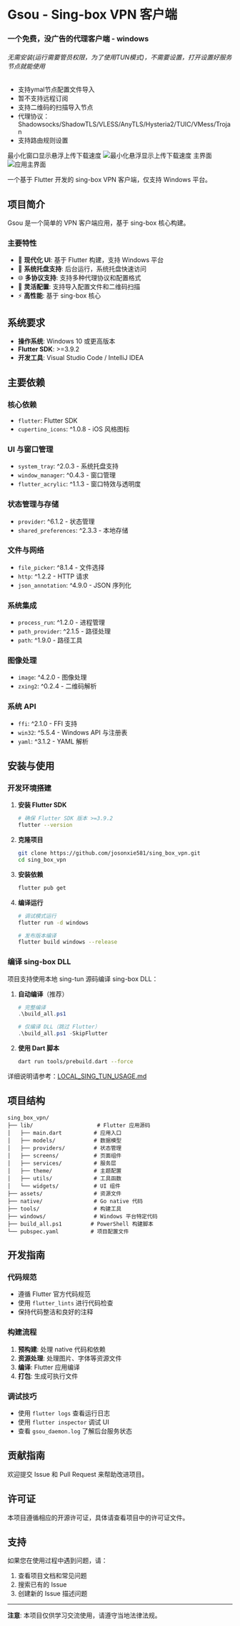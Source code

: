 # Gsou - Sing-box VPN 客户端

### 一个免费，没广告的代理客户端 - windows 
###### 无需安装(运行需要管员权限，为了使用TUN模式)，不需要设置，打开设置好服务节点就能使用
-    支持ymal节点配置文件导入
-    暂不支持远程订阅
-    支持二维码的扫描导入节点
-    代理协议：Shadowsocks/ShadowTLS/VLESS/AnyTLS/Hysteria2/TUIC/VMess/Trojan
-    支持路由规则设置

最小化窗口显示悬浮上传下载速度
![最小化悬浮显示上传下载速度](Doc/suspend.gif)
主界面
![应用主界面](Doc/main.png)

一个基于 Flutter 开发的 sing-box VPN 客户端，仅支持 Windows 平台。

## 项目简介

Gsou 是一个简单的 VPN 客户端应用，基于 sing-box 核心构建。

### 主要特性

- 🚀 **现代化 UI**: 基于 Flutter 构建，支持 Windows 平台
- 🎯 **系统托盘支持**: 后台运行，系统托盘快速访问
- 🌐 **多协议支持**: 支持多种代理协议和配置格式
- 🔧 **灵活配置**: 支持导入配置文件和二维码扫描
- ⚡ **高性能**: 基于 sing-box 核心

## 系统要求

- **操作系统**: Windows 10 或更高版本
- **Flutter SDK**: >=3.9.2
- **开发工具**: Visual Studio Code / IntelliJ IDEA

## 主要依赖

### 核心依赖
- `flutter`: Flutter SDK
- `cupertino_icons`: ^1.0.8 - iOS 风格图标

### UI 与窗口管理
- `system_tray`: ^2.0.3 - 系统托盘支持
- `window_manager`: ^0.4.3 - 窗口管理
- `flutter_acrylic`: ^1.1.3 - 窗口特效与透明度

### 状态管理与存储
- `provider`: ^6.1.2 - 状态管理
- `shared_preferences`: ^2.3.3 - 本地存储

### 文件与网络
- `file_picker`: ^8.1.4 - 文件选择
- `http`: ^1.2.2 - HTTP 请求
- `json_annotation`: ^4.9.0 - JSON 序列化

### 系统集成
- `process_run`: ^1.2.0 - 进程管理
- `path_provider`: ^2.1.5 - 路径处理
- `path`: ^1.9.0 - 路径工具

### 图像处理
- `image`: ^4.2.0 - 图像处理
- `zxing2`: ^0.2.4 - 二维码解析

### 系统 API
- `ffi`: ^2.1.0 - FFI 支持
- `win32`: ^5.5.4 - Windows API 与注册表
- `yaml`: ^3.1.2 - YAML 解析

## 安装与使用

### 开发环境搭建

1. **安装 Flutter SDK**
   ```bash
   # 确保 Flutter SDK 版本 >=3.9.2
   flutter --version
   ```

2. **克隆项目**
   ```bash
   git clone https://github.com/josonxie581/sing_box_vpn.git
   cd sing_box_vpn
   ```

3. **安装依赖**
   ```bash
   flutter pub get
   ```

4. **编译运行**
   ```bash
   # 调试模式运行
   flutter run -d windows

   # 发布版本编译
   flutter build windows --release
   ```

### 编译 sing-box DLL

项目支持使用本地 sing-tun 源码编译 sing-box DLL：

1. **自动编译**（推荐）
   ```powershell
   # 完整编译
   .\build_all.ps1

   # 仅编译 DLL（跳过 Flutter）
   .\build_all.ps1 -SkipFlutter
   ```

2. **使用 Dart 脚本**
   ```bash
   dart run tools/prebuild.dart --force
   ```

详细说明请参考：[LOCAL_SING_TUN_USAGE.md](LOCAL_SING_TUN_USAGE.md)

## 项目结构

```
sing_box_vpn/
├── lib/                    # Flutter 应用源码
│   ├── main.dart          # 应用入口
│   ├── models/            # 数据模型
│   ├── providers/         # 状态管理
│   ├── screens/           # 页面组件
│   ├── services/          # 服务层
│   ├── theme/             # 主题配置
│   ├── utils/             # 工具函数
│   └── widgets/           # UI 组件
├── assets/                # 资源文件
├── native/                # Go native 代码
├── tools/                 # 构建工具
├── windows/               # Windows 平台特定代码
├── build_all.ps1         # PowerShell 构建脚本
└── pubspec.yaml          # 项目配置文件
```

## 开发指南

### 代码规范
- 遵循 Flutter 官方代码规范
- 使用 `flutter_lints` 进行代码检查
- 保持代码整洁和良好的注释

### 构建流程
1. **预构建**: 处理 native 代码和依赖
2. **资源处理**: 处理图片、字体等资源文件
3. **编译**: Flutter 应用编译
4. **打包**: 生成可执行文件

### 调试技巧
- 使用 `flutter logs` 查看运行日志
- 使用 `flutter inspector` 调试 UI
- 查看 `gsou_daemon.log` 了解后台服务状态

## 贡献指南

欢迎提交 Issue 和 Pull Request 来帮助改进项目。

## 许可证

本项目遵循相应的开源许可证，具体请查看项目中的许可证文件。

## 支持

如果您在使用过程中遇到问题，请：

1. 查看项目文档和常见问题
2. 搜索已有的 Issue
3. 创建新的 Issue 描述问题

---

**注意**: 本项目仅供学习交流使用，请遵守当地法律法规。